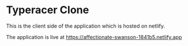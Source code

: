 # Typeracer Clone

This is the client side of the application which is hosted on netlify.

The application is live at https://affectionate-swanson-1841b5.netlify.app
